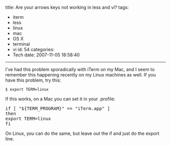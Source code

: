 title: Are your arrows keys not working in less and vi?
tags:
  - iterm
  - less
  - linux
  - mac
  - OS X
  - terminal
  - vi
id: 54
categories:
  - Tech
date: 2007-11-05 18:58:40
---

I've had this problem sporadically with iTerm on my Mac, and I seem to remember this happening recently on my Linux machines as well. If you have this problem, try this:

`$ export TERM=linux`

If this works, on a Mac you can set it in your .profile:

<pre>
if [ "${TERM_PROGRAM}" == "iTerm.app" ]
then
export TERM=linux
fi
</pre>

On Linux, you can do the same, but leave out the if and just do the export line.
